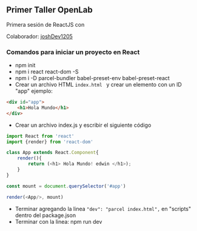 ## Primer Taller OpenLab

Primera sesión de ReactJS con 

Colaborador:  [joshDev1205](https://github.com/joshDev1205/ "Colaborador")

### Comandos para iniciar un proyecto en React
- npm init
- npm i react react-dom -S
- npm i -D parcel-bundler babel-preset-env babel-preset-react
- Crear un archivo HTML  `index.html ` y crear un elemento con un ID "app"  ejemplo:
```html
<div id="app">
    <h1>Hola Mundo</h1>
</div>
```
- Crear un archivo index.js y escribir el siguiente código 
```javascript
import React from 'react'
import {render} from 'react-dom'

class App extends React.Component{
    render(){
        return (<h1> Hola Mundo! edwin </h1>);
    }
}

const mount = document.querySelector('#app')

render(<App/>, mount)
```

- Terminar agregando la linea ` "dev": "parcel index.html", ` en "scripts" dentro del package.json
- Terminar con la linea: npm run dev
